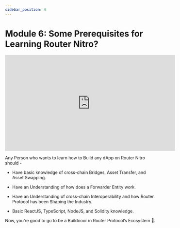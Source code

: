 ```yaml
---
sidebar_position: 6
---
```


# Module 6: Some Prerequisites for Learning Router Nitro?

<iframe width="560" height="315" src="https://www.youtube.com/embed/Qx6rGgk5VJQ" frameborder="0" allow="accelerometer; autoplay; encrypted-media; gyroscope; picture-in-picture" allowfullscreen></iframe>

Any Person who wants to learn how to Build any dApp on Router Nitro should -

- Have basic knowledge of cross-chain Bridges, Asset Transfer, and Asset Swapping.

- Have an Understanding of how does a Forwarder Entity work.

- Have an Understanding of cross-chain Interoperability and how Router Protocol has been Shaping the Industry.

- Basic ReactJS, TypeScript, NodeJS, and Solidity knowledge.

Now, you’re good to go to be a Buildooor in Router Protocol’s Ecosystem 🚀.
